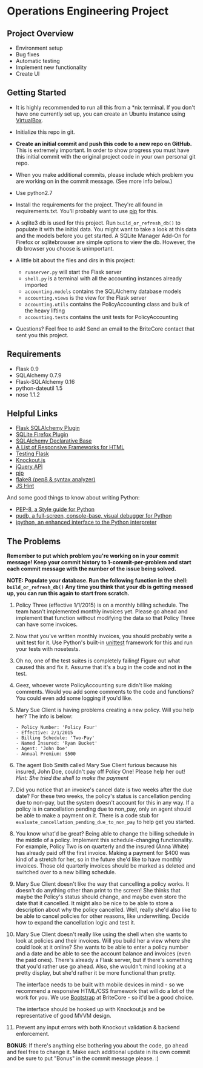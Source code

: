 Operations Engineering Project
================================

Project Overview
---------------

- Environment setup
- Bug fixes
- Automatic testing
- Implement new functionality
- Create UI

Getting Started
---------------

 - It is highly recommended to run all this from a \*nix terminal.
   If you don't have one currently set up, you can create an Ubuntu instance using [VirtualBox](https://www.virtualbox.org/wiki/Downloads).

 - Initialize this repo in git.

 - **Create an initial commit and push this code to a new repo on GitHub.**  This is extremely important. In order to show progress you must have this initial commit with the original project code in your own personal git repo.
 
 - When you make additional commits, please include which problem you are working on in the commit message. (See more info below.)

 - Use python2.7

 - Install the requirements for the project. They're all found in requirements.txt. You'll probably
   want to use [pip](https://pypi.python.org/pypi/pip) for this.

 - A sqlite3 db is used for this project. Run `build_or_refresh_db()` to populate it with the initial data.
   You might want to take a look at this data and the models before you get started.
   A SQLite Manager Add-On for Firefox or sqlitebrowser are simple options to view the db. However, the db browser you choose is unimportant.

 - A little bit about the files and dirs in this project:
   - `runserver.py` will start the Flask server
   - `shell.py` is a terminal with all the accounting instances already imported
   - `accounting.models` contains the SQLAlchemy database models
   - `accounting.views` is the view for the Flask server
   - `accounting.utils` contains the PolicyAccounting class and bulk of the heavy lifting
   - `accounting.tests` contains the unit tests for PolicyAccounting

 - Questions? Feel free to ask! Send an email to the BriteCore contact that sent you this project.


Requirements
------------
- Flask 0.9
- SQLAlchemy 0.7.9
- Flask-SQLAlchemy 0.16
- python-dateutil 1.5
- nose 1.1.2


Helpful Links
-------------
* [Flask SQLAlchemy Plugin](http://pythonhosted.org/Flask-SQLAlchemy/)
* [SQLite Firefox Plugin](https://addons.mozilla.org/en-US/firefox/addon/sqlite-manager/)
* [SQLAlchemy Declarative Base](http://docs.sqlalchemy.org/en/rel_0_8/orm/extensions/declarative.html)
* [A List of Responsive Frameworks for HTML](http://komelin.com/en/5tips/5-most-popular-html5-responsive-frameworks)
* [Testing Flask](http://flask.pocoo.org/docs/testing/)
* [Knockout.js](http://knockoutjs.com/)
* [jQuery API](http://api.jquery.com/)
* [pip](https://pypi.python.org/pypi/pip)
* [flake8 (pep8 & syntax analyzer)](https://flake8.readthedocs.org/)
* [JS Hint](http://www.jshint.com/)

And some good things to know about writing Python:

* [PEP-8, a Style guide for Python](http://www.python.org/dev/peps/pep-0008/)
* [pudb, a full-screen, console-base, visual debugger for Python](https://pypi.python.org/pypi/pudb)
* [ipython, an enhanced interface to the Python interpreter](http://ipython.org/)


The Problems
------------
**Remember to put which problem you're working on in your commit message! Keep your commit history to 1-commit-per-problem and start each commit message with the number of the issue being solved.**

**NOTE: Populate your database. Run the following function in the shell: `build_or_refresh_db()` Any time you think that your db is getting messed up, you can run this again to start from scratch.**

 1. Policy Three (effective 1/1/2015) is on a monthly billing schedule.
    The team hasn't implemented monthly invoices yet.
    Please go ahead and implement that function without modifying the data
    so that Policy Three can have some invoices.

 2. Now that you've written monthly invoices, you should probably write a unit test for it.
    Use Python's built-in [unittest](https://docs.python.org/2/library/unittest.html) framework for this and run your tests with nosetests.

 3. Oh no, one of the test suites is completely failing! Figure out what caused this and fix it. Assume that it's a bug in the code and not in the test. 

 4. Geez, whoever wrote PolicyAccounting sure didn't like making comments. Would you add
    some comments to the code and functions? You could even add some logging if you'd like.

 5. Mary Sue Client is having problems creating a new policy. Will you help her?
    The info is below:

        - Policy Number: 'Policy Four'
        - Effective: 2/1/2015
        - Billing Schedule: 'Two-Pay'
        - Named Insured: 'Ryan Bucket'
        - Agent: 'John Doe'
        - Annual Premium: $500

 6. The agent Bob Smith called Mary Sue Client furious because his insured, John Doe, couldn't
    pay off Policy One! Please help her out! _Hint: She tried the shell to make the payment_

 7. Did you notice that an invoice's cancel date is two weeks after the due date? For these two
    weeks, the policy's status is cancellation pending due to non-pay, but the system doesn't
    account for this in any way. If a policy is in cancellation pending due to non_pay, only an
    agent should be able to make a payment on it. There is a code stub for
    `evaluate_cancellation_pending_due_to_non_pay` to help get you started.

 8. You know what'd be great? Being able to change the billing schedule in the middle of a policy. Implement this schedule-changing functionality.
    For example, Policy Two is on quarterly and the insured (Anna White) has already paid off the
    first invoice. Making a payment for $400 was kind of a stretch for her, so in the future she'd
    like to have monthly invoices. Those old quarterly invoices should be marked as deleted and switched
    over to a new billing schedule.

 9. Mary Sue Client doesn't like the way that cancelling a policy works. It doesn't do
    anything other than print to the screen! She thinks that maybe the Policy's status
    should change, and maybe even store the date that it cancelled. It might also be nice to
    be able to store a description about why the policy cancelled. Well, really she'd
    also like to be able to cancel policies for other reasons, like underwriting. Decide how
    to expand the cancellation logic and test it.

 10. Mary Sue Client doesn't really like using the shell when she wants to
     look at policies and their invoices. Will you build her a view where she
     could look at it online? She wants to be able to enter a policy number
     and a date and be able to see the account balance and invoices (even the paid ones).
     There's already a Flask server, but if there's something that you'd rather use
     go ahead. Also, she wouldn't mind looking at a pretty display, but she'd rather
     it be more functional than pretty.

     The interface needs to be built with mobile devices in mind - so we recommend a responsive HTML/CSS
     framework that will do a lot of the work for you. We use [Bootstrap](http://getbootstrap.com/) at BriteCore -
     so it'd be a good choice.

     The interface should be hooked up with Knockout.js and be representative of good MVVM design.

 11. Prevent any input errors with both Knockout validation & backend enforcement.

**BONUS**: If there's anything else bothering you about the code, go ahead and feel free to
change it. Make each additional update in its own commit and be sure to put "Bonus" in the commit message please. :)
